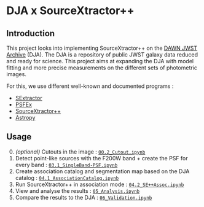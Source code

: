 # DJA x SourceXtractor++

## Introduction

This project looks into implementing SourceXtractor++ on the [DAWN JWST Archive](https://dawn-cph.github.io/dja/) (DJA). The DJA is a repository of public JWST galaxy data reduced and ready for science. This project aims at expanding the DJA with model fitting and more precise measurements on the different sets of photometric images.

For this, we use different well-known and documented programs :
* [SExtractor](https://www.astromatic.net/software/sextractor/)
* [PSFEx](https://www.astromatic.net/software/psfex/)
* [SourceXtractor++](https://github.com/astrorama/SourceXtractorPlusPlus)
* [Astropy](https://www.astropy.org/index.html)

## Usage

0. *(optional)* Cutouts in the image : [`00.2_Cutout.ipynb`](00.2_Cutout.ipynb)
1. Detect point-like sources with the F200W band + create the PSF for every band : [`03.1_SingleBand-PSF.ipynb`](03.1_SingleBand-PSF.ipynb)
2. Create association catalog and segmentation map based on the DJA catalog : [`04.1_AssociationCatalog.ipynb`](04.1_AssociationCatalog.ipynb)
3. Run SourceXtractor++ in association mode : [`04.2_SE++Assoc.ipynb`](04.2_SE++Assoc.ipynb)
4. View and analyse the results : [`05_Analysis.ipynb`](05_Analysis.ipynb)
5. Compare the results to the DJA : [`06_Validation.ipynb`](06_Validation.ipynb)